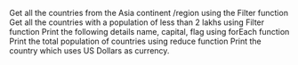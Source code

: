 Get all the countries from the Asia continent /region using the Filter function Get all the countries with a population of less than 2 lakhs using Filter function Print the following details name, capital, flag using forEach function Print the total population of countries using reduce function Print the country which uses US Dollars as currency.